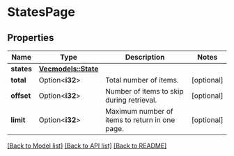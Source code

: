 # StatesPage

## Properties

Name | Type | Description | Notes
------------ | ------------- | ------------- | -------------
**states** | [**Vec<models::State>**](State.md) |  | 
**total** | Option<**i32**> | Total number of items. | [optional]
**offset** | Option<**i32**> | Number of items to skip during retrieval. | [optional]
**limit** | Option<**i32**> | Maximum number of items to return in one page. | [optional]

[[Back to Model list]](../README.md#documentation-for-models) [[Back to API list]](../README.md#documentation-for-api-endpoints) [[Back to README]](../README.md)


